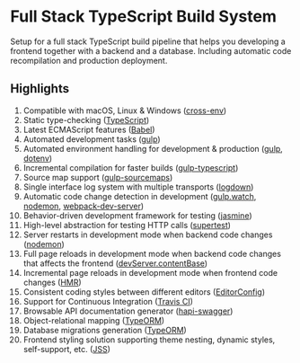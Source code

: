 # Full Stack TypeScript Build System

Setup for a full stack TypeScript build pipeline that helps you developing a frontend together with a backend and a database. Including automatic code recompilation and production deployment.

## Highlights
1. Compatible with macOS, Linux & Windows ([cross-env][13])
1. Static type-checking ([TypeScript][1])
1. Latest ECMAScript features ([Babel][16])
1. Automated development tasks ([gulp][2])
1. Automated environment handling for development & production ([gulp][2], [dotenv][3])
1. Incremental compilation for faster builds ([gulp-typescript][4])
1. Source map support ([gulp-sourcemaps](https://github.com/gulp-sourcemaps/gulp-sourcemaps))
1. Single interface log system with multiple transports ([logdown][5])
1. Automatic code change detection in development ([gulp.watch][6], [nodemon][7], [webpack-dev-server][8])
1. Behavior-driven development framework for testing ([jasmine][9])
1. High-level abstraction for testing HTTP calls ([supertest][10])
1. Server restarts in development mode when backend code changes ([nodemon][7])
1. Full page reloads in development mode when backend code changes that affects the frontend ([devServer.contentBase][11])
1. Incremental page reloads in development mode when frontend code changes ([HMR][12])
1. Consistent coding styles between different editors ([EditorConfig](https://editorconfig.org/))
1. Support for Continuous Integration ([Travis CI][15])
1. Browsable API documentation generator ([hapi-swagger][17])
1. Object-relational mapping ([TypeORM][18])
1. Database migrations generation ([TypeORM][18])
1. Frontend styling solution supporting theme nesting, dynamic styles, self-support, etc. ([JSS][19])

[1]: https://www.typescriptlang.org/
[2]: https://gulpjs.com/
[3]: https://github.com/motdotla/dotenv
[4]: https://github.com/ivogabe/gulp-typescript
[5]: https://github.com/caiogondim/logdown.js
[6]: https://gulpjs.com/docs/en/api/watch
[7]: https://nodemon.io/
[8]: https://github.com/webpack/webpack-dev-server
[9]: https://jasmine.github.io/
[10]: https://github.com/visionmedia/supertest
[11]: https://webpack.js.org/configuration/dev-server/#devserver-contentbase
[12]: https://webpack.js.org/concepts/hot-module-replacement/
[13]: https://github.com/kentcdodds/cross-env
[14]: https://editorconfig.org/
[15]: https://travis-ci.org/
[16]: https://babeljs.io/
[17]: https://github.com/glennjones/hapi-swagger
[18]: http://typeorm.io/
[19]: https://cssinjs.org/
